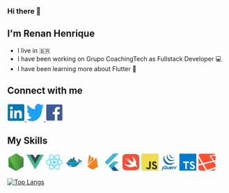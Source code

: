 ### Hi there 👋
## I'm Renan Henrique
- I live in 🇧🇷
- I have been working on Grupo CoachingTech as Fullstack Developer 💻
- I have been learning more about Flutter 💖

## Connect with me
<a href="https://www.linkedin.com/in/renamcomn/" target="_blank">
  <img src="https://raw.githubusercontent.com/devicons/devicon/master/icons/linkedin/linkedin-original.svg" heigth="30" width="40"/>
</a>
<a href="https://twitter.com/renamcomn" target="_blank">
  <img src="https://raw.githubusercontent.com/devicons/devicon/master/icons/twitter/twitter-original.svg" heigth="30" width="40"/>
</a>
<a href="https://www.facebook.com/renamcomn" target="_blank">
  <img src="https://raw.githubusercontent.com/devicons/devicon/master/icons/facebook/facebook-original.svg" heigth="30" width="40"/>
</a>

## My Skills

<img src="https://raw.githubusercontent.com/devicons/devicon/master/icons/nodejs/nodejs-original.svg" heigth="30" width="40" style="max-width:100%"></img>
<img src="https://raw.githubusercontent.com/devicons/devicon/master/icons/vuejs/vuejs-original.svg" heigth="30" width="40" style="max-width:100%"></img>
<img src="https://raw.githubusercontent.com/devicons/devicon/master/icons/react/react-original.svg" heigth="30" width="40" style="max-width:100%"></img>
<img src="https://raw.githubusercontent.com/devicons/devicon/master/icons/docker/docker-original.svg" heigth="30" width="40" style="max-width:100%"></img>
<img src="https://raw.githubusercontent.com/devicons/devicon/master/icons/firebase/firebase-plain.svg" heigth="30" width="40" style="max-width:100%"></img>
<img src="https://raw.githubusercontent.com/devicons/devicon/master/icons/flutter/flutter-original.svg" heigth="30" width="40" style="max-width:100%"></img>
<img src="https://raw.githubusercontent.com/devicons/devicon/master/icons/swift/swift-original.svg" heigth="30" width="40" style="max-width:100%"></img>
<img src="https://raw.githubusercontent.com/devicons/devicon/master/icons/javascript/javascript-original.svg" heigth="30" width="40" style="max-width:100%"></img>
<img src="https://raw.githubusercontent.com/devicons/devicon/master/icons/jquery/jquery-plain-wordmark.svg" heigth="30" width="40" style="max-width:100%"></img>
<img src="https://raw.githubusercontent.com/devicons/devicon/master/icons/typescript/typescript-original.svg" heigth="30" width="40" style="max-width:100%"></img>
<img src="https://raw.githubusercontent.com/devicons/devicon/master/icons/laravel/laravel-plain.svg" heigth="30" width="40" style="max-width:100%"></img>


[![Top Langs](https://github-readme-stats.vercel.app/api/top-langs/?username=renamcomn)](https://github.com/renamcomn/github-readme-stats)


<!--
**renamcomn/renamcomn** is a ✨ _special_ ✨ repository because its `README.md` (this file) appears on your GitHub profile.

Here are some ideas to get you started:

- 🔭 I’m currently working on ...
- 🌱 I’m currently learning ...
- 👯 I’m looking to collaborate on ...
- 🤔 I’m looking for help with ...
- 💬 Ask me about ...
- 📫 How to reach me: ...
- 😄 Pronouns: ...
- ⚡ Fun fact: ...
-->
